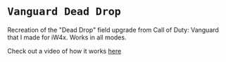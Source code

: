 # `Vanguard Dead Drop`

Recreation of the "Dead Drop" field upgrade from Call of Duty: Vanguard that I made for iW4x. Works in all modes.<br />

Check out a video of how it works [here](https://imgur.com/a/pAprw8L) <br />